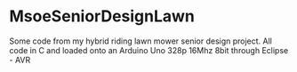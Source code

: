 # MsoeSeniorDesignLawn
Some code from my hybrid riding lawn mower senior design project. 
All code in C and loaded onto an Arduino Uno 328p 16Mhz 8bit through Eclipse - AVR
